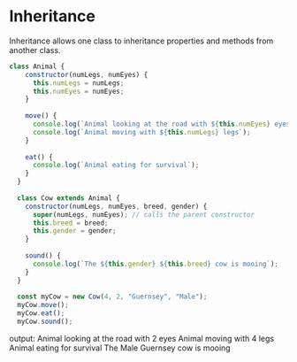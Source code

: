 # Inheritance 
Inheritance allows one class to inheritance properties and methods from another class.

```js
class Animal {
    constructor(numLegs, numEyes) {
      this.numLegs = numLegs;
      this.numEyes = numEyes;
    }
  
    move() {
      console.log(`Animal looking at the road with ${this.numEyes} eyes`);
      console.log(`Animal moving with ${this.numLegs} legs`);
    }
  
    eat() {
      console.log(`Animal eating for survival`);
    }
  }
  
  class Cow extends Animal {
    constructor(numLegs, numEyes, breed, gender) {
      super(numLegs, numEyes); // calls the parent constructor
      this.breed = breed;
      this.gender = gender;
    }
  
    sound() {
      console.log(`The ${this.gender} ${this.breed} cow is mooing`);
    }
  }
  
  const myCow = new Cow(4, 2, "Guernsey", "Male");
  myCow.move();
  myCow.eat();
  myCow.sound();
```

  output:
  Animal looking at the road with 2 eyes
  Animal moving with 4 legs
  Animal eating for survival
  The Male Guernsey cow is mooing